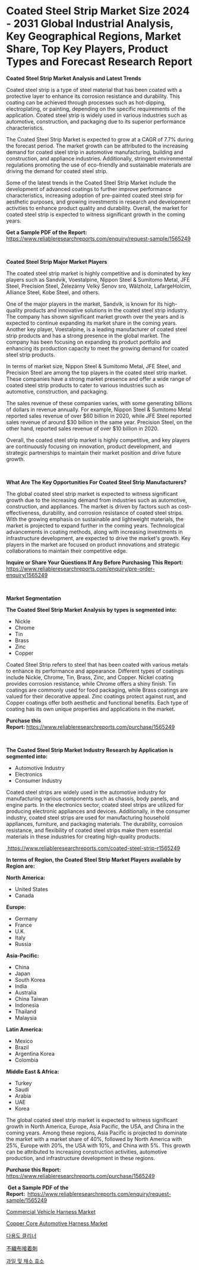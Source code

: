<p><h1>Coated Steel Strip Market Size 2024 - 2031 Global Industrial Analysis, Key Geographical Regions, Market Share, Top Key Players, Product Types and Forecast Research Report</h1></p><p><strong>Coated Steel Strip Market Analysis and Latest Trends</strong></p>
<p><p>Coated steel strip is a type of steel material that has been coated with a protective layer to enhance its corrosion resistance and durability. This coating can be achieved through processes such as hot-dipping, electroplating, or painting, depending on the specific requirements of the application. Coated steel strip is widely used in various industries such as automotive, construction, and packaging due to its superior performance characteristics.</p><p>The Coated Steel Strip Market is expected to grow at a CAGR of 7.7% during the forecast period. The market growth can be attributed to the increasing demand for coated steel strip in automotive manufacturing, building and construction, and appliance industries. Additionally, stringent environmental regulations promoting the use of eco-friendly and sustainable materials are driving the demand for coated steel strip.</p><p>Some of the latest trends in the Coated Steel Strip Market include the development of advanced coatings to further improve performance characteristics, increasing adoption of pre-painted coated steel strip for aesthetic purposes, and growing investments in research and development activities to enhance product quality and durability. Overall, the market for coated steel strip is expected to witness significant growth in the coming years.</p></p>
<p><strong>Get a Sample PDF of the Report:&nbsp;</strong> <a href="https://www.reliableresearchreports.com/enquiry/request-sample/1565249">https://www.reliableresearchreports.com/enquiry/request-sample/1565249</a></p>
<p>&nbsp;</p>
<p><strong>Coated Steel Strip Major Market Players</strong></p>
<p><p>The coated steel strip market is highly competitive and is dominated by key players such as Sandvik, Voestalpine, Nippon Steel & Sumitomo Metal, JFE Steel, Precision Steel, Železárny Velký Šenov sro, Wälzholz, LafargeHolcim, Alliance Steel, Kobe Steel, and others. </p><p>One of the major players in the market, Sandvik, is known for its high-quality products and innovative solutions in the coated steel strip industry. The company has shown significant market growth over the years and is expected to continue expanding its market share in the coming years. Another key player, Voestalpine, is a leading manufacturer of coated steel strip products and has a strong presence in the global market. The company has been focusing on expanding its product portfolio and enhancing its production capacity to meet the growing demand for coated steel strip products.</p><p>In terms of market size, Nippon Steel & Sumitomo Metal, JFE Steel, and Precision Steel are among the top players in the coated steel strip market. These companies have a strong market presence and offer a wide range of coated steel strip products to cater to various industries such as automotive, construction, and packaging. </p><p>The sales revenue of these companies varies, with some generating billions of dollars in revenue annually. For example, Nippon Steel & Sumitomo Metal reported sales revenue of over $60 billion in 2020, while JFE Steel reported sales revenue of around $30 billion in the same year. Precision Steel, on the other hand, reported sales revenue of over $10 billion in 2020. </p><p>Overall, the coated steel strip market is highly competitive, and key players are continuously focusing on innovation, product development, and strategic partnerships to maintain their market position and drive future growth.</p></p>
<p>&nbsp;</p>
<p><strong>What Are The Key Opportunities For Coated Steel Strip Manufacturers?</strong></p>
<p><p>The global coated steel strip market is expected to witness significant growth due to the increasing demand from industries such as automotive, construction, and appliances. The market is driven by factors such as cost-effectiveness, durability, and corrosion resistance of coated steel strips. With the growing emphasis on sustainable and lightweight materials, the market is projected to expand further in the coming years. Technological advancements in coating methods, along with increasing investments in infrastructure development, are expected to drive the market's growth. Key players in the market are focused on product innovations and strategic collaborations to maintain their competitive edge.</p></p>
<p><strong>Inquire or Share Your Questions If Any Before Purchasing This Report:</strong> <a href="https://www.reliableresearchreports.com/enquiry/pre-order-enquiry/1565249">https://www.reliableresearchreports.com/enquiry/pre-order-enquiry/1565249</a></p>
<p>&nbsp;</p>
<p><strong>Market Segmentation</strong></p>
<p><strong>The Coated Steel Strip Market Analysis by types is segmented into:</strong></p>
<p><ul><li>Nickle</li><li>Chrome</li><li>Tin</li><li>Brass</li><li>Zinc</li><li>Copper</li></ul></p>
<p><p>Coated Steel Strip refers to steel that has been coated with various metals to enhance its performance and appearance. Different types of coatings include Nickle, Chrome, Tin, Brass, Zinc, and Copper. Nickel coating provides corrosion resistance, while Chrome offers a shiny finish. Tin coatings are commonly used for food packaging, while Brass coatings are valued for their decorative appeal. Zinc coatings protect against rust, and Copper coatings offer both aesthetic and functional benefits. Each type of coating has its own unique properties and applications in the market.</p></p>
<p><strong>Purchase this Report:&nbsp;</strong><a href="https://www.reliableresearchreports.com/purchase/1565249">https://www.reliableresearchreports.com/purchase/1565249</a></p>
<p>&nbsp;</p>
<p><strong>The Coated Steel Strip Market Industry Research by Application is segmented into:</strong></p>
<p><ul><li>Automotive Industry</li><li>Electronics</li><li>Consumer Industry</li></ul></p>
<p><p>Coated steel strips are widely used in the automotive industry for manufacturing various components such as chassis, body panels, and engine parts. In the electronics sector, coated steel strips are utilized for producing electronic appliances and devices. Additionally, in the consumer industry, coated steel strips are used for manufacturing household appliances, furniture, and packaging materials. The durability, corrosion resistance, and flexibility of coated steel strips make them essential materials in these industries for creating high-quality products.</p></p>
<p><a href="https://www.reliableresearchreports.com/coated-steel-strip-r1565249">&nbsp;https://www.reliableresearchreports.com/coated-steel-strip-r1565249</a></p>
<p><strong>In terms of Region, the Coated Steel Strip Market Players available by Region are:</strong></p>
<p>
    <p> <strong> North America: </strong>
        <ul>
            <li>United States</li>
            <li>Canada</li>
        </ul>
        </p> 
    <p> <strong> Europe: </strong>
        <ul>
            <li>Germany</li>
            <li>France</li>
            <li>U.K.</li>
            <li>Italy</li>
            <li>Russia</li>
        </ul>
        </p> 
    <p> <strong> Asia-Pacific: </strong>
        <ul>
            <li>China</li>
            <li>Japan</li>
            <li>South Korea</li>
            <li>India</li>
            <li>Australia</li>
            <li>China Taiwan</li>
            <li>Indonesia</li>
            <li>Thailand</li>
            <li>Malaysia</li>
        </ul>
        </p> 
    <p> <strong> Latin America: </strong>
        <ul>
            <li>Mexico</li>
            <li>Brazil</li>
            <li>Argentina Korea</li>
            <li>Colombia</li>
        </ul>
        </p> 
    <p> <strong> Middle East & Africa: </strong>
        <ul>
            <li>Turkey</li>
            <li>Saudi</li>
            <li>Arabia</li>
            <li>UAE</li>
            <li>Korea</li>
        </ul>
    </p>
    </p>
<p><p>The global coated steel strip market is expected to witness significant growth in North America, Europe, Asia Pacific, the USA, and China in the coming years. Among these regions, Asia Pacific is projected to dominate the market with a market share of 40%, followed by North America with 25%, Europe with 20%, the USA with 10%, and China with 5%. This growth can be attributed to increasing construction activities, automotive production, and infrastructure development in these regions.</p></p>
<p><strong>Purchase this Report: </strong><a href="https://www.reliableresearchreports.com/purchase/1565249">https://www.reliableresearchreports.com/purchase/1565249</a></p>
<p>&nbsp;<strong>Get a Sample PDF of the Report:&nbsp;&nbsp;</strong><a href="https://www.reliableresearchreports.com/enquiry/request-sample/1565249">https://www.reliableresearchreports.com/enquiry/request-sample/1565249</a></p>
<p><strong></strong></p>
<p><p><a href="https://github.com/RyleeBauch2023/Market-Research-Report-List-1/blob/main/commercial-vehicle-harness-market.md">Commercial Vehicle Harness Market</a></p><p><a href="https://github.com/AndreanneHane2023/Market-Research-Report-List-1/blob/main/copper-core-automotive-harness-market.md">Copper Core Automotive Harness Market</a></p><p><a href="https://github.com/kein8762/Market-Research-Report-List-1/blob/main/6402414117712.md">다용도 클리너</a></p><p><a href="https://github.com/DayanaRunolfsdottir/Market-Research-Report-List-1/blob/main/3178495129916.md">不織布接着剤</a></p><p><a href="https://github.com/erwindropdead54/Market-Research-Report-List-1/blob/main/8350280117713.md">과일 및 채소 효소</a></p></p>